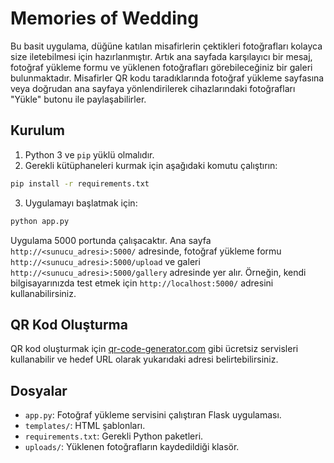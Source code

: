 # Memories of Wedding

Bu basit uygulama, düğüne katılan misafirlerin çektikleri fotoğrafları kolayca
size iletebilmesi için hazırlanmıştır. Artık ana sayfada karşılayıcı bir mesaj,
fotoğraf yükleme formu ve yüklenen fotoğrafları görebileceğiniz bir galeri
bulunmaktadır. Misafirler QR kodu taradıklarında fotoğraf yükleme sayfasına
veya doğrudan ana sayfaya yönlendirilerek cihazlarındaki fotoğrafları "Yükle"
butonu ile paylaşabilirler.

## Kurulum

1. Python 3 ve `pip` yüklü olmalıdır.
2. Gerekli kütüphaneleri kurmak için aşağıdaki komutu çalıştırın:

```bash
pip install -r requirements.txt
```

3. Uygulamayı başlatmak için:

```bash
python app.py
```

Uygulama 5000 portunda çalışacaktır. Ana sayfa `http://<sunucu_adresi>:5000/`
adresinde, fotoğraf yükleme formu `http://<sunucu_adresi>:5000/upload` ve
galeri `http://<sunucu_adresi>:5000/gallery` adresinde yer alır. Örneğin, kendi
bilgisayarınızda test etmek için `http://localhost:5000/` adresini
kullanabilirsiniz.

## QR Kod Oluşturma

QR kod oluşturmak için [qr-code-generator.com](https://www.qr-code-generator.com/)
gibi ücretsiz servisleri kullanabilir ve hedef URL olarak yukarıdaki adresi
belirtebilirsiniz.

## Dosyalar

- `app.py`: Fotoğraf yükleme servisini çalıştıran Flask uygulaması.
- `templates/`: HTML şablonları.
- `requirements.txt`: Gerekli Python paketleri.
- `uploads/`: Yüklenen fotoğrafların kaydedildiği klasör.
